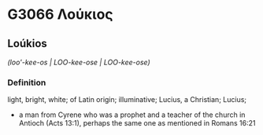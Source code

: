 # G3066 Λούκιος

## Loúkios

_(loo'-kee-os | LOO-kee-ose | LOO-kee-ose)_

### Definition

light, bright, white; of Latin origin; illuminative; Lucius, a Christian; Lucius; 

- a man from Cyrene who was a prophet and a teacher of the church in Antioch (Acts 13:1), perhaps the same one as mentioned in Romans 16:21

